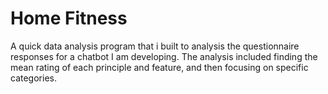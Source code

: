 # Home Fitness

A quick data analysis program that i built to analysis the questionnaire responses for a chatbot I am developing. The analysis included finding the mean rating of each principle and feature, and then focusing on specific categories.
